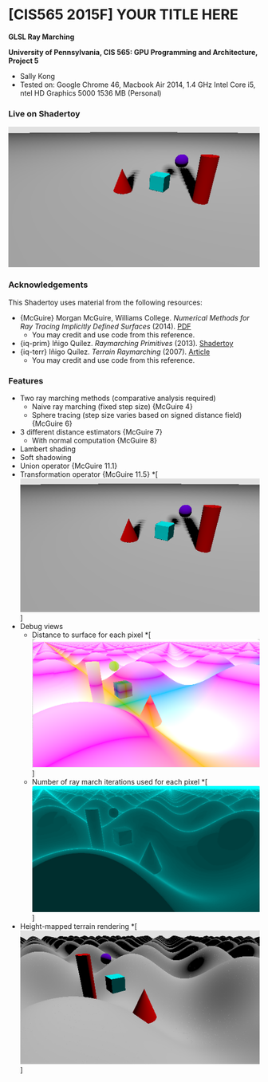 # [CIS565 2015F] YOUR TITLE HERE

**GLSL Ray Marching**

**University of Pennsylvania, CIS 565: GPU Programming and Architecture, Project 5**

* Sally Kong
* Tested on: Google Chrome 46, Macbook Air 2014, 1.4 GHz Intel Core i5, ntel HD Graphics 5000 1536 MB (Personal)

### Live on Shadertoy 

[![](img/shadow.png)](https://www.shadertoy.com/view/MlBXzc)

### Acknowledgements
This Shadertoy uses material from the following resources:

* {McGuire}
  Morgan McGuire, Williams College.
  *Numerical Methods for Ray Tracing Implicitly Defined Surfaces* (2014).
  [PDF](http://graphics.cs.williams.edu/courses/cs371/f14/reading/implicit.pdf)
  * You may credit and use code from this reference.
* {iq-prim}
  Iñigo Quílez.
  *Raymarching Primitives* (2013).
  [Shadertoy](https://www.shadertoy.com/view/Xds3zN)
* {iq-terr}
  Iñigo Quílez.
  *Terrain Raymarching* (2007).
  [Article](http://www.iquilezles.org/www/articles/terrainmarching/terrainmarching.htm)
  * You may credit and use code from this reference.

### Features

* Two ray marching methods (comparative analysis required)
  * Naive ray marching (fixed step size) {McGuire 4}
  * Sphere tracing (step size varies based on signed distance field) {McGuire 6}
* 3 different distance estimators {McGuire 7}
  * With normal computation {McGuire 8}
* Lambert shading
* Soft shadowing 
* Union operator {McGuire 11.1}
* Transformation operator {McGuire 11.5}
*[![](img/shadow.png)]
* Debug views
  * Distance to surface for each pixel
  *[![](img/position.png)]
  * Number of ray march iterations used for each pixel
  *[![](img/sphere_step.png)]
* Height-mapped terrain rendering 
  *[![](img/naive.png)]

  

